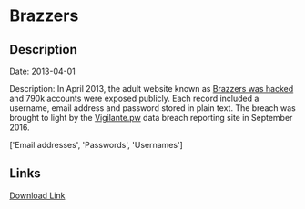 # Brazzers

## Description

Date: 2013-04-01

Description:
In April 2013, the adult website known as <a href="https://motherboard.vice.com/read/nearly-800000-brazzers-porn-site-accounts-exposed-in-forum-hack" target="_blank" rel="noopener">Brazzers was hacked</a> and 790k accounts were exposed publicly. Each record included a username, email address and password stored in plain text. The breach was brought to light by the <a href="https://vigilante.pw" target="_blank" rel="noopener">Vigilante.pw</a> data breach reporting site in September 2016.


['Email addresses', 'Passwords', 'Usernames']

## Links

[Download Link](https://link-to.net/1229997/167.6413572547728/dynamic/?r=YnJhenplcnMuY29t)